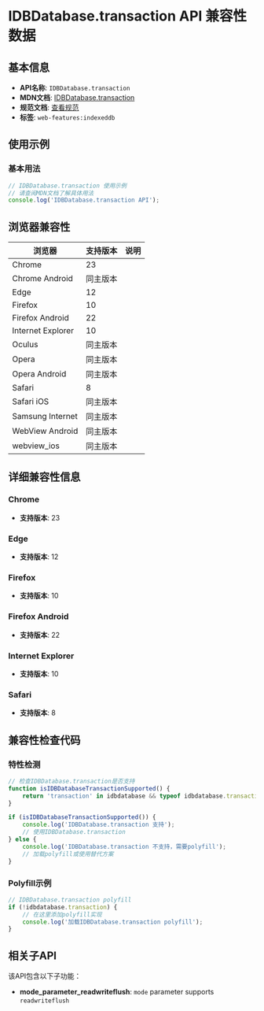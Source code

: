 # IDBDatabase.transaction API 兼容性数据

## 基本信息

- **API名称**: `IDBDatabase.transaction`
- **MDN文档**: [IDBDatabase.transaction](https://developer.mozilla.org/docs/Web/API/IDBDatabase/transaction)
- **规范文档**: [查看规范](https://w3c.github.io/IndexedDB/#ref-for-dom-idbdatabase-transaction③)
- **标签**: `web-features:indexeddb`

## 使用示例

### 基本用法

```javascript
// IDBDatabase.transaction 使用示例
// 请查阅MDN文档了解具体用法
console.log('IDBDatabase.transaction API');
```

## 浏览器兼容性

| 浏览器 | 支持版本 | 说明 |
|--------|----------|------|
| Chrome | 23 |  |
| Chrome Android | 同主版本 |  |
| Edge | 12 |  |
| Firefox | 10 |  |
| Firefox Android | 22 |  |
| Internet Explorer | 10 |  |
| Oculus | 同主版本 |  |
| Opera | 同主版本 |  |
| Opera Android | 同主版本 |  |
| Safari | 8 |  |
| Safari iOS | 同主版本 |  |
| Samsung Internet | 同主版本 |  |
| WebView Android | 同主版本 |  |
| webview_ios | 同主版本 |  |

## 详细兼容性信息

### Chrome

- **支持版本**: 23

### Edge

- **支持版本**: 12

### Firefox

- **支持版本**: 10

### Firefox Android

- **支持版本**: 22

### Internet Explorer

- **支持版本**: 10

### Safari

- **支持版本**: 8

## 兼容性检查代码

### 特性检测

```javascript
// 检查IDBDatabase.transaction是否支持
function isIDBDatabaseTransactionSupported() {
    return 'transaction' in idbdatabase && typeof idbdatabase.transaction === 'function';
}

if (isIDBDatabaseTransactionSupported()) {
    console.log('IDBDatabase.transaction 支持');
    // 使用IDBDatabase.transaction
} else {
    console.log('IDBDatabase.transaction 不支持，需要polyfill');
    // 加载polyfill或使用替代方案
}
```

### Polyfill示例

```javascript
// IDBDatabase.transaction polyfill
if (!idbdatabase.transaction) {
    // 在这里添加polyfill实现
    console.log('加载IDBDatabase.transaction polyfill');
}
```

## 相关子API

该API包含以下子功能：

- **mode_parameter_readwriteflush**: `mode` parameter supports `readwriteflush`

